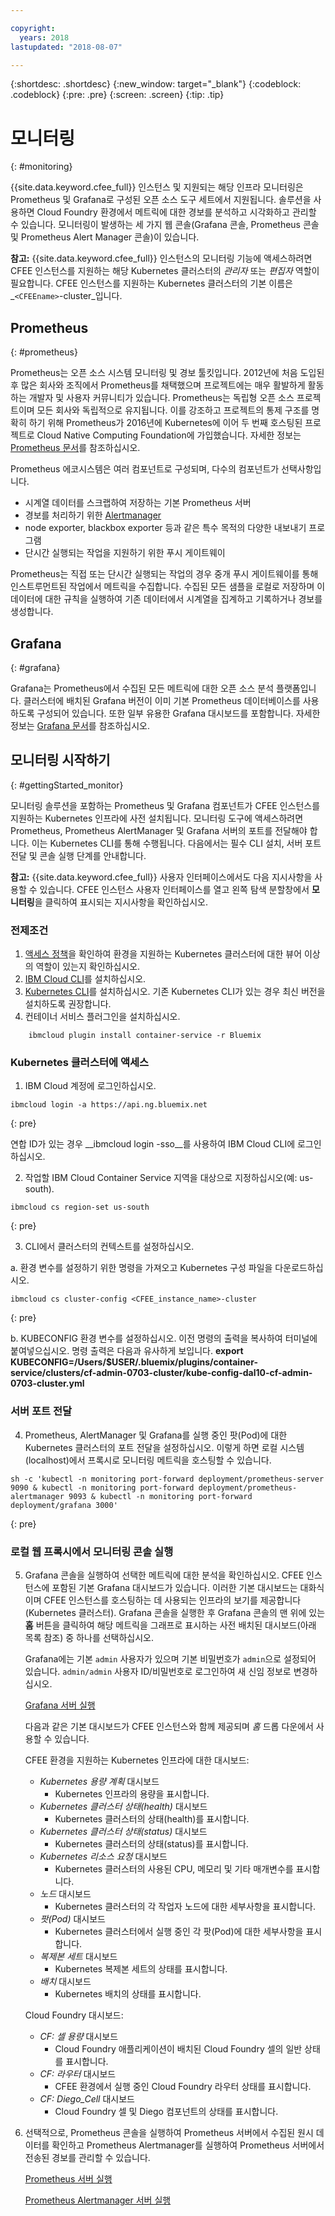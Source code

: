 ```yaml
---

copyright:
  years: 2018
lastupdated: "2018-08-07"

---
```


{:shortdesc: .shortdesc}
{:new_window: target="_blank"}
{:codeblock: .codeblock}
{:pre: .pre}
{:screen: .screen}
{:tip: .tip}

# 모니터링
{: #monitoring}

{{site.data.keyword.cfee_full}} 인스턴스 및 지원되는 해당 인프라 모니터링은 Prometheus 및 Grafana로 구성된 오픈 소스 도구 세트에서 지원됩니다. 솔루션을 사용하면 Cloud Foundry 환경에서 메트릭에 대한 경보를 분석하고 시각화하고 관리할 수 있습니다. 모니터링이 발생하는 세 가지 웹 콘솔(Grafana 콘솔, Prometheus 콘솔 및 Prometheus Alert Manager 콘솔)이 있습니다.

**참고:** {{site.data.keyword.cfee_full}} 인스턴스의 모니터링 기능에 액세스하려면 CFEE 인스턴스를 지원하는 해당 Kubernetes 클러스터의 _관리자_ 또는 _편집자_ 역할이 필요합니다. CFEE 인스턴스를 지원하는 Kubernetes 클러스터의 기본 이름은 _`<CFEEname>`-cluster_입니다.

## Prometheus
{: #prometheus}

Prometheus는 오픈 소스 시스템 모니터링 및 경보 툴킷입니다. 2012년에 처음 도입된 후 많은 회사와 조직에서 Prometheus를 채택했으며 프로젝트에는 매우 활발하게 활동하는 개발자 및 사용자 커뮤니티가 있습니다. Prometheus는 독립형 오픈 소스 프로젝트이며 모든 회사와 독립적으로 유지됩니다. 이를 강조하고 프로젝트의 통제 구조를 명확히 하기 위해 Prometheus가 2016년에 Kubernetes에 이어 두 번째 호스팅된 프로젝트로 Cloud Native Computing Foundation에 가입했습니다. 자세한 정보는 [Prometheus 문서](https://prometheus.io/docs/introduction/overview/)를 참조하십시오.

Prometheus 에코시스템은 여러 컴포넌트로 구성되며, 다수의 컴포넌트가 선택사항입니다.

* 시계열 데이터를 스크랩하여 저장하는 기본 Prometheus 서버</li>
* 경보를 처리하기 위한 [Alertmanager](https://prometheus.io/docs/alerting/alertmanager/)</li>
* node exporter, blackbox exporter 등과 같은 특수 목적의 다양한 내보내기 프로그램</li>
* 단시간 실행되는 작업을 지원하기 위한 푸시 게이트웨이</li>

Prometheus는 직접 또는 단시간 실행되는 작업의 경우 중개 푸시 게이트웨이를 통해	인스트루먼트된 작업에서 메트릭을 수집합니다. 수집된 모든 샘플을 로컬로 저장하며 이 데이터에 대한 규칙을 실행하여 기존 데이터에서 시계열을 집계하고 기록하거나 경보를 생성합니다.

## Grafana
{: #grafana}

Grafana는 Prometheus에서 수집된 모든 메트릭에 대한 오픈 소스 분석 플랫폼입니다. 클러스터에 배치된 Grafana 버전이 이미 기본 Prometheus 데이터베이스를 사용하도록 구성되어 있습니다. 또한 일부 유용한 Grafana 대시보드를 포함합니다. 자세한 정보는 [Grafana 문서](http://docs.grafana.org/guides/getting_started/)를 참조하십시오.

## 모니터링 시작하기
{: #gettingStarted_monitor}

모니터링 솔루션을 포함하는 Prometheus 및 Grafana 컴포넌트가 CFEE 인스턴스를 지원하는 Kubernetes 인프라에 사전 설치됩니다. 모니터링 도구에 액세스하려면 Prometheus, Prometheus AlertManager 및 Grafana 서버의 포트를 전달해야 합니다. 이는 Kubernetes CLI를 통해 수행됩니다.
다음에서는 필수 CLI 설치, 서버 포트 전달 및 콘솔 실행 단계를 안내합니다.

**참고:** {{site.data.keyword.cfee_full}} 사용자 인터페이스에서도 다음 지시사항을 사용할 수 있습니다. CFEE 인스턴스 사용자 인터페이스를 열고 왼쪽 탐색 분할창에서 **모니터링**을 클릭하여 표시되는 지시사항을 확인하십시오.

### 전제조건

1. [액세스 정책](https://console.bluemix.net/iam/#/users)을 확인하여 환경을 지원하는 Kubernetes 클러스터에 대한 뷰어 이상의 역할이 있는지 확인하십시오.
2. [IBM Cloud CLI](https://console.bluemix.net/docs/cli/reference/ibmcloud/download_cli.html#install_use)를 설치하십시오.
3. [Kubernetes CLI](https://kubernetes.io/docs/tasks/tools/install-kubectl/)를 설치하십시오. 기존 Kubernetes CLI가 있는 경우 최신 버전을 설치하도록 권장합니다.
4. 컨테이너 서비스 플러그인을 설치하십시오.
```
    ibmcloud plugin install container-service -r Bluemix
```

### Kubernetes 클러스터에 액세스

1. IBM Cloud 계정에 로그인하십시오.

  ```
  ibmcloud login -a https://api.ng.bluemix.net
  ```
  {: pre}

  연합 ID가 있는 경우 __ibmcloud login -sso__를 사용하여 IBM Cloud CLI에 로그인하십시오.

2. 작업할 IBM Cloud Container Service 지역을 대상으로 지정하십시오(예: us-south).

  ```
  ibmcloud cs region-set us-south
  ```
  {: pre}

3. CLI에서 클러스터의 컨텍스트를 설정하십시오.

  a. 환경 변수를 설정하기 위한 명령을 가져오고 Kubernetes 구성 파일을 다운로드하십시오.

  ```
  ibmcloud cs cluster-config <CFEE_instance_name>-cluster
  ```
  {: pre}

  b. KUBECONFIG 환경 변수를 설정하십시오. 이전 명령의 출력을 복사하여 터미널에 붙여넣으십시오. 명령 출력은 다음과 유사하게 보입니다. __export KUBECONFIG=/Users/$USER/.bluemix/plugins/container-service/clusters/cf-admin-0703-cluster/kube-config-dal10-cf-admin-0703-cluster.yml__

### 서버 포트 전달
4. Prometheus, AlertManager 및 Grafana를 실행 중인 팟(Pod)에 대한 Kubernetes 클러스터의 포트 전달을 설정하십시오. 이렇게 하면 로컬 시스템(localhost)에서 프록시로 모니터링 메트릭을 호스팅할 수 있습니다.

  ```
  sh -c 'kubectl -n monitoring port-forward deployment/prometheus-server 9090 & kubectl -n monitoring port-forward deployment/prometheus-alertmanager 9093 & kubectl -n monitoring port-forward deployment/grafana 3000'
  ```
  {: pre}

### 로컬 웹 프록시에서 모니터링 콘솔 실행

5. Grafana 콘솔을 실행하여 선택한 메트릭에 대한 분석을 확인하십시오. CFEE 인스턴스에 포함된 기본 Grafana 대시보드가 있습니다. 이러한 기본 대시보드는 대화식이며 CFEE 인스턴스를 호스팅하는 데 사용되는 인프라의 보기를 제공합니다(Kubernetes 클러스터). Grafana 콘솔을 실행한 후 Grafana 콘솔의 맨 위에 있는 **홈** 버튼을 클릭하여 해당 메트릭을 그래프로 표시하는 사전 배치된 대시보드(아래 목록 참조) 중 하나를 선택하십시오.

   Grafana에는 기본 `admin` 사용자가 있으며 기본 비밀번호가 `admin`으로 설정되어 있습니다. `admin/admin` 사용자 ID/비밀번호로 로그인하여 새 신임 정보로 변경하십시오. 

     [Grafana 서버 실행](https://localhost:3000)

   다음과 같은 기본 대시보드가 CFEE 인스턴스와 함께 제공되며 _홈_ 드롭 다운에서 사용할 수 있습니다.

   CFEE 환경을 지원하는 Kubernetes 인프라에 대한 대시보드:
   - _Kubernetes 용량 계획_ 대시보드
        - Kubernetes 인프라의 용량을 표시합니다. 
   - _Kubernetes 클러스터 상태(health)_ 대시보드
        - Kubernetes 클러스터의 상태(health)를 표시합니다.
   - _Kubernetes 클러스터 상태(status)_ 대시보드
        - Kubernetes 클러스터의 상태(status)를 표시합니다.
   - _Kubernetes 리소스 요청_ 대시보드
        - Kubernetes 클러스터의 사용된 CPU, 메모리 및 기타 매개변수를 표시합니다.
   - _노드_ 대시보드
        - Kubernetes 클러스터의 각 작업자 노드에 대한 세부사항을 표시합니다.
   - _팟(Pod)_ 대시보드
        - Kubernetes 클러스터에서 실행 중인 각 팟(Pod)에 대한 세부사항을 표시합니다.
   - _복제본 세트_ 대시보드
        - Kubernetes 복제본 세트의 상태를 표시합니다.
   - _배치_ 대시보드
        - Kubernetes 배치의 상태를 표시합니다.

   Cloud Foundry 대시보드:
   - _CF: 셀 용량_ 대시보드
        - Cloud Foundry 애플리케이션이 배치된 Cloud Foundry 셀의 일반 상태를 표시합니다.
   - _CF: 라우터_ 대시보드
        - CFEE 환경에서 실행 중인 Cloud Foundry 라우터 상태를 표시합니다.
   - _CF: Diego_Cell_ 대시보드
        - Cloud Foundry 셀 및 Diego 컴포넌트의 상태를 표시합니다.

6. 선택적으로, Prometheus 콘솔을 실행하여 Prometheus 서버에서 수집된 원시 데이터를 확인하고 Prometheus Alertmanager를 실행하여 Prometheus 서버에서 전송된 경보를 관리할 수 있습니다.

     [Prometheus 서버 실행](https://localhost:9090)

     [Prometheus Alertmanager 서버 실행](https://localhost:9093)
